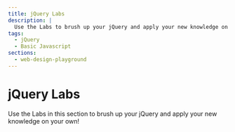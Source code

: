 ```yaml
---
title: jQuery Labs
description: |
  Use the Labs to brush up your jQuery and apply your new knowledge on your own
tags:
  - jQuery
  - Basic Javascript
sections:
  - web-design-playground
---
```


# jQuery Labs

Use the Labs in this section to brush up your jQuery and apply your new knowledge on your own!
